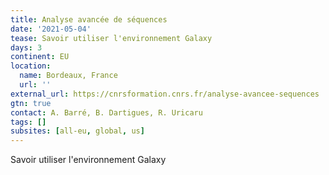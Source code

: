 ```yaml
---
title: Analyse avancée de séquences
date: '2021-05-04'
tease: Savoir utiliser l'environnement Galaxy
days: 3
continent: EU
location:
  name: Bordeaux, France
  url: ''
external_url: https://cnrsformation.cnrs.fr/analyse-avancee-sequences
gtn: true
contact: A. Barré, B. Dartigues, R. Uricaru
tags: []
subsites: [all-eu, global, us]
---
```


Savoir utiliser l'environnement Galaxy 